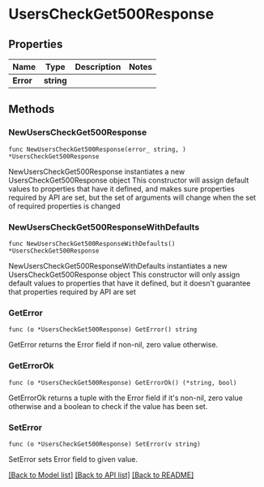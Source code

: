 # UsersCheckGet500Response

## Properties

Name | Type | Description | Notes
------------ | ------------- | ------------- | -------------
**Error** | **string** |  | 

## Methods

### NewUsersCheckGet500Response

`func NewUsersCheckGet500Response(error_ string, ) *UsersCheckGet500Response`

NewUsersCheckGet500Response instantiates a new UsersCheckGet500Response object
This constructor will assign default values to properties that have it defined,
and makes sure properties required by API are set, but the set of arguments
will change when the set of required properties is changed

### NewUsersCheckGet500ResponseWithDefaults

`func NewUsersCheckGet500ResponseWithDefaults() *UsersCheckGet500Response`

NewUsersCheckGet500ResponseWithDefaults instantiates a new UsersCheckGet500Response object
This constructor will only assign default values to properties that have it defined,
but it doesn't guarantee that properties required by API are set

### GetError

`func (o *UsersCheckGet500Response) GetError() string`

GetError returns the Error field if non-nil, zero value otherwise.

### GetErrorOk

`func (o *UsersCheckGet500Response) GetErrorOk() (*string, bool)`

GetErrorOk returns a tuple with the Error field if it's non-nil, zero value otherwise
and a boolean to check if the value has been set.

### SetError

`func (o *UsersCheckGet500Response) SetError(v string)`

SetError sets Error field to given value.



[[Back to Model list]](../README.md#documentation-for-models) [[Back to API list]](../README.md#documentation-for-api-endpoints) [[Back to README]](../README.md)


